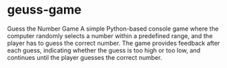 # geuss-game
Guess the Number Game  A simple Python-based console game where the computer randomly selects a number within a predefined range, and the player has to guess the correct number. The game provides feedback after each guess, indicating whether the guess is too high or too low, and continues until the player guesses the correct number.
